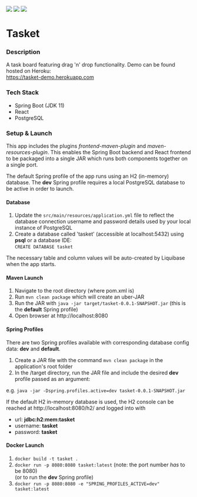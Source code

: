 ![](https://github.com/Lylio/image-repo/blob/master/logos/spring-boot.png?raw=true)
![](https://github.com/Lylio/image-repo/blob/master/logos/react.png?raw=true)
![](https://github.com/Lylio/image-repo/blob/master/logos/postgres.png?raw=true)

# Tasket

### Description
A task board featuring drag 'n' drop functionality. Demo can be found hosted on Heroku:  
https://tasket-demo.herokuapp.com

### Tech Stack
- Spring Boot (JDK 11)
- React
- PostgreSQL

### Setup & Launch
This app includes the plugins _frontend-maven-plugin_ and _maven-resources-plugin_. This enables the Spring Boot
backend and React frontend to be packaged into a single JAR which runs both components together on a single port.

The default Spring profile of the app runs using an H2 (in-memory) database. The **dev** Spring profile requires a local 
PostgreSQL database to be active in order to launch.

#### Database
1. Update the `src/main/resources/application.yml` file to reflect the database connection username and password details used by
your local instance of PostgreSQL
2. Create a database called 'tasket' (accessible at localhost:5432) using **psql** or a database IDE:  
   `CREATE DATABASE tasket`

The necessary table and column values will be auto-created by Liquibase when the app starts.

#### Maven Launch
1. Navigate to the root directory (where pom.xml is)
2. Run `mvn clean package` which will create an uber-JAR
3. Run the JAR with `java -jar target/tasket-0.0.1-SNAPSHOT.jar` (this is the **default** Spring profile)
4. Open browser at http://localhost:8080

#### Spring Profiles
There are two Spring profiles available with corresponding database config data: **dev** and **default**.

1. Create a JAR file with the command `mvn clean package` in the application's root folder
2. In the /target directory, run the JAR file and include the desired **dev** profile passed as an
   argument:

e.g. `java -jar -Dspring.profiles.active=dev tasket-0.0.1-SNAPSHOT.jar`

If the default H2 in-memory database is used, the H2 console can be reached at http://localhost:8080/h2/ and logged into with
- url: **jdbc:h2:mem:tasket**
- username: **tasket** 
- password: **tasket**

#### Docker Launch
1. `docker build -t tasket .`
2. `docker run -p 8080:8080 tasket:latest` (note: the port number *has* to be 8080)  
   (or to run the **dev** Spring profile)
3. `docker run -p 8080:8080 -e "SPRING_PROFILES_ACTIVE=dev" tasket:latest`

